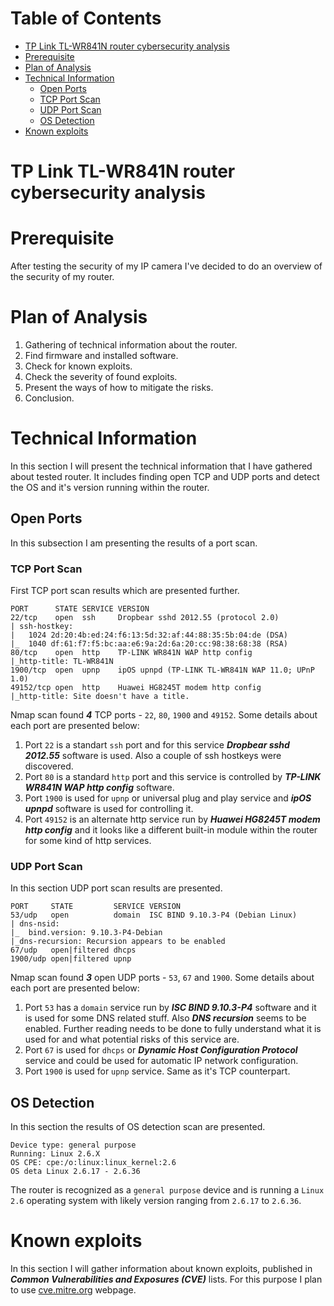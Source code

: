 Table of Contents
=================
* [TP Link TL-WR841N router cybersecurity analysis](#TP-Link-TL-WR841N-router-cybersecurity-analysis)
* [Prerequisite](Prerequisite)
* [Plan of Analysis](Plan-of-Analysis)
* [Technical Information](Technical-Information)
	* [Open Ports](Open-Ports)
	* [TCP Port Scan](TCP-Port-Scan)
	* [UDP Port Scan](UDP-Port-Scan)
	* [OS Detection](OS-Detection)
* [Known exploits](#Known-exploits)

# TP Link TL-WR841N router cybersecurity analysis

# Prerequisite

After testing the security of my IP camera I've decided to do an overview of the security of my router.

# Plan of Analysis

1. Gathering of technical information about the router.
2. Find firmware and installed software.
3. Check for known exploits.
4. Check the severity of found exploits.
5. Present the ways of how to mitigate the risks.
6. Conclusion.

# Technical Information

In this section I will present the technical information that I have gathered about tested router. It includes finding open TCP and UDP ports and detect the OS and it's version running within the router.

## Open Ports

In this subsection I am presenting the results of a port scan.

### TCP Port Scan

First TCP port scan results which are presented further.

```
PORT      STATE SERVICE VERSION
22/tcp    open  ssh     Dropbear sshd 2012.55 (protocol 2.0)
| ssh-hostkey:
|   1024 2d:20:4b:ed:24:f6:13:5d:32:af:44:88:35:5b:04:de (DSA)
|_  1040 df:61:f7:f5:bc:aa:e6:9a:2d:6a:20:cc:98:38:68:38 (RSA)
80/tcp    open  http    TP-LINK WR841N WAP http config
|_http-title: TL-WR841N
1900/tcp  open  upnp    ipOS upnpd (TP-LINK TL-WR841N WAP 11.0; UPnP 1.0)
49152/tcp open  http    Huawei HG8245T modem http config
|_http-title: Site doesn't have a title.
```

Nmap scan found ***4*** TCP ports - `22`, `80`, `1900` and `49152`. Some details about each port are presented below:
1. Port `22` is a standart `ssh` port and for this service ***Dropbear sshd 2012.55*** software is used. Also a couple of ssh hostkeys were discovered.
2. Port `80` is a standard `http` port and this service is controlled by ***TP-LINK WR841N WAP http config*** software.
3. Port `1900` is used for `upnp` or universal plug and play service and ***ipOS upnpd*** software is used for controlling it.
4. Port `49152` is an alternate http service run by ***Huawei HG8245T modem http config*** and it looks like a different built-in module within the router for some kind of http services.

### UDP Port Scan

In this section UDP port scan results are presented.

```
PORT     STATE         SERVICE VERSION
53/udp   open          domain  ISC BIND 9.10.3-P4 (Debian Linux)
| dns-nsid:
|_  bind.version: 9.10.3-P4-Debian
|_dns-recursion: Recursion appears to be enabled
67/udp   open|filtered dhcps
1900/udp open|filtered upnp
```

Nmap scan found ***3*** open UDP ports - `53`, `67` and `1900`. Some details about each port are presented below:
1. Port `53` has a `domain` service run by ***ISC BIND 9.10.3-P4*** software and it is used for some DNS related stuff. Also ***DNS recursion*** seems to be enabled. Further reading needs to be done to fully understand what it is used for and what potential risks of this service are.
2. Port `67` is used for `dhcps` or ***Dynamic Host Configuration Protocol*** service and could be used for automatic IP network configuration.
3. Port `1900` is used for `upnp` service. Same as it's TCP counterpart.

## OS Detection

In this section the results of OS detection scan are presented.

```
Device type: general purpose
Running: Linux 2.6.X
OS CPE: cpe:/o:linux:linux_kernel:2.6
OS deta Linux 2.6.17 - 2.6.36
```

The router is recognized as a `general purpose` device and is running a `Linux 2.6` operating system with likely version ranging from `2.6.17` to `2.6.36`.

# Known exploits
In this section I will gather information about known exploits, published in ***Common Vulnerabilities and Exposures (CVE)*** lists. For this purpose I plan to use [cve.mitre.org](https://cve.mitre.org/cve/) webpage.
